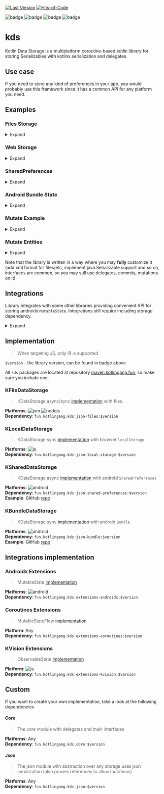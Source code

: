 [![Last Version](https://badge.kotlingang.fun/maven/fun/kotlingang/kds/core/)](https://maven.kotlingang.fun/fun/kotlingang/kds/)
[![Hits-of-Code](https://hitsofcode.com/github/kotlingang/kds)](https://hitsofcode.com/view/github/kotlingang/kds) <br>

![badge][badge-nodejs]
![badge][badge-js]
![badge][badge-jvm]
![badge][badge-android]

# kds
Kotlin Data Storage is a multiplatform coroutine-based kotlin library for storing Serializables with kotlinx.serialization and delegates.  

## Use case
If you need to store any kind of preferences in your app, you would probably use this framework since it has a common API for any platform you need.

## Examples

### Files Storage

<details>
<summary>Expand</summary>
<p>

```kotlin
import ProgramData.userName

object ProgramData : KFileDataStorage() {
    val userName by property<String>()  // shortcut for property<String?> { null }
}

fun main() {
    if(userName == null) {
        println("Hi dear user, how should I call you?")
        userName = readLine() ?: "Anonymous"
        println("Okay ${userName}, see you")
    } else {
        println("Glad to see you again, $userName")
    }
}
```

</p>
</details>

### Web Storage

<details>
<summary>Expand</summary>
<p>
    
```kotlin
object CookiesStorage : KLocalDataStorage() {
    val uniqueADId by property { Random.nextLong() }
}

fun main() {
    console.log("🙈 I'm tracking you, ${CookiesStorage.uniqueADId}!")
}
```
    
</p>
</details>

### SharedPreferences

<details>
<summary>Expand</summary>
<p>

```kotlin
// Initialize context first:
class App : Application() {
    override fun onCreate() {
        super.onCreate()
        KDS.onCreate(app = this)
    }
}
...
object SharedStorage : KSharedDataStorage() {
    var clicks by int { 0 }
}
...
import SharedStorage.clicks

class MainActivity : Activity() {
    override fun onCreate(bundle: Bundle?) {
        ...
        main.setOnClickListener {
            updateClicks(++clicks)
        }
    }
}
```

</p>
</details>
        
### Android Bundle State

<details>
<summary>Expand</summary>
<p>

You can also store android app state with the library
```kotlin
class MainActivity : Activity() {
    private val state = object : KBundleDataStorage() {
        var score by int { 0 }  // This will be automatically saved and restored
    }
    
    override fun onCreate(bundle: Bundle?) = state.fillState(bundle) {
        super.onCreate(bundle)
    }
    // OR
    override fun onCreate(bundle: Bundle?) {
        super.onCreate(bundle)
        state.restoreInstanceState(bundle)
    }
    
    override fun onSaveInstanceState(outState: Bundle) {
        super.onSaveInstanceState(outState)
        state.saveInstanceState(outState)
    }
}
```
> Custom `property` are also allowed there made with serialization to string followed by `bundle.putString`

</p>
</details>

### Mutate Example

<details>
<summary>Expand</summary>
<p>

There is also an API to use mutable objects
```kotlin
data class Item (
    var foo: Foo? = null
)

object MainStorage : ... {
    val item by property(::Item)
}

// Launches an asynchronous commit after block()
fun editItem() = MainStorage.mutate {
    item.foo = ...
}
// Suspends until commit
suspend fun editItem() = MainStorage.mutateCommit {
    item.foo = ...
}
// Blocking mutation
fun editItem() = MainStorage.mutateBlocking {
    item.foo = ...
}

suspend fun main() {
    // Launches a commit and cancels the previous one
    MainStorage.launchCommit()
    // Suspends until commit
    MainStorage.commit()
    // Blocking commit
    MainStorage.commitBlocking()
}
```

</p>
</details>

### Mutate Entities

<details>
<summary>Expand</summary>
<p>

There are some (experimental for now) entities which may automatically perform save operation on mutate:
```kotlin
object MainStorage : ... {
    val list by storageList<Boolean>()
    val map by storageMap<String, Int>()
    val set by storageSet { mutableSetOf(1, 2, 3) }
}

fun main() {
    // Then any mutation on this entities will perform save
    // The saving operation will same as operation when assigning variable to new value
    // It means that in KFileDataStorage async save will be invoked, while in KLocalDataStorage blocking `put` method
    MainStorage.list += true
}
```

</p>
</details>

Note that the library is written in a way where you may **fully** customize it (add xml format for files/etc, implement java.Serializable support and so on, interfaces are common, so you may still use delegates, commits, mutations on it)

## Integrations
Library integrates with some other libraries providing convenient API for storing androidx `MutableState`. Integrations still require including storage dependency.

<details>
<summary>Expand</summary>

### Androidx MutableState
<details>
<summary>Expand</summary>

```kotlin
object ComposeStorage : ... {
    val username by mutableState<String>()
}
...
@Composable
fun UserNameText() {
    val username by remember { ComposeStorage.username }
    Text (
        text = username
    )
}
```

</details>

### KVision ObservableValue
<details>
<summary>Expand</summary>

```kotlin
object AppData : KLocalDataStorage() {
    val clicks by observableValue { 0 }
}

class App : Application() {
    override fun start() {
        root(id = "root") {
            vPanel {
                h1(AppData.clicks) { clicks ->
                    + "Clicked $clicks times"
                }
                button(text = "Click!") {
                    onClick {
                        // Changes still handled by storage
                        clicks.value++
                    }
                }
            }
        }
    }
}

fun main() = startApplication(::App)
```

</details>

### Coroutines MutableStateFlow
<details>
<summary>Expand</summary>

```kotlin
object CoroutinesStorage : ... {
    // Use it everywhere you need to save state flow values
    val stateFlow by mutableStateFlow<String>()
}
```

</details>

</details>

## Implementation
> When targeting JS, only IR is supported

`$version` - the library version, can be found in badge above <br>

All `kds` packages are located at repository [maven.kotlingang.fun](https://maven.kotlingang.fun/fun/kotlingang/kds), so make sure you include one.

### KFileDataStorage
> KDataStorage async/sync [implementation](json/json-files) with files.

**Platforms**: ![jvm][badge-jvm] ![nodejs][badge-nodejs] <br>
**Dependency**: `fun.kotlingang.kds:json-files:$version`

### KLocalDataStorage
> KDataStorage sync [implementation](json/json-local-storage) with browser `localStorage`

**Platforms**: ![js][badge-js] <br>
**Dependency**: `fun.kotlingang.kds:json-local-storage:$version`

### KSharedDataStorage
> KDataStorage async [implementation](json/json-shared-preferences) with android `SharedPreferences`

**Platforms**: ![android][badge-android] <br>
**Dependency**: `fun.kotlingang.kds:json-shared-preferences:$version` <br>
**Example**: GitHub [repo](https://github.com/kotlingang/kds-android-example)

### KBundleDataStorage
> KDataStorage sync [implementation](json/json-bundle) with android `Bundle`

**Platforms**: ![android][badge-android] <br>
**Dependency**: `fun.kotlingang.kds:json-bundle:$version` <br>
**Example**: GitHub [repo](https://github.com/kotlingang/kds-android-example)

## Integrations implementation

### Androidx Extensions
> MutableState [implementation](extensions/extensions-androidx/src/main/java/fun/kotlingang/kds/compose/mutable_state/StorageMutableState.kt)

**Platforms**: ![android][badge-android] <br>
**Dependency**: `fun.kotlingang.kds:extensions-androidx:$version`

### Coroutines Extensions
> MutableStateFlow [implementation](extensions/extensions-coroutines/src/commonMain/kotlin/fun/kotlingang/kds/coroutines/mutable_state_flow/StorageMutableStateFlow.kt)

**Platform**: Any  
**Dependency**: `fun.kotlingang.kds:extensions-coroutines:$version`

### KVision Extensions
> ObservableState [implementation](extensions/extensions-kvision/src/main/kotlin/fun/kotlingang/kds/kvision/observable_value/StorageObservableValue.kt)

**Platform**: ![js][badge-js]  
**Dependency**: `fun.kotlingang.kds:extensions-kvision:$version`

## Custom
If you want to create your own implementation, take a look at the following dependencies

#### Core
> The core module with delegates and main interfaces

**Platforms**: Any <br>
**Dependency**: `fun.kotlingang.kds:core:$version`

#### Json
> The json module with abstraction over any storage uses json serialization (also proxies references to allow mutations)

**Platforms**: Any<br>
**Dependency**: `fun.kotlingang.kds:json:$version`

[badge-android]: http://img.shields.io/badge/platform-android-6EDB8D.svg?style=flat
[badge-ios]: http://img.shields.io/badge/platform-ios-CDCDCD.svg?style=flat
[badge-js]: http://img.shields.io/badge/platform-js-F8DB5D.svg?style=flat
[badge-nodejs]: http://img.shields.io/badge/platform-nodejs-68a063.svg?style=flat
[badge-jvm]: http://img.shields.io/badge/platform-jvm-DB413D.svg?style=flat
[badge-linux]: http://img.shields.io/badge/platform-linux-2D3F6C.svg?style=flat
[badge-windows]: http://img.shields.io/badge/platform-windows-4D76CD.svg?style=flat
[badge-mac]: http://img.shields.io/badge/platform-macos-111111.svg?style=flat
[badge-watchos]: http://img.shields.io/badge/platform-watchos-C0C0C0.svg?style=flat
[badge-tvos]: http://img.shields.io/badge/platform-tvos-808080.svg?style=flat
[badge-wasm]: https://img.shields.io/badge/platform-wasm-624FE8.svg?style=flat

